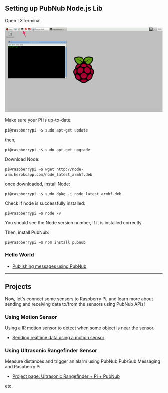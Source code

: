 ## Setting up PubNub Node.js Lib


Open LXTerminal:

![image](../images/LXTerminal.png)

Make sure your Pi is up-to-date:

`pi@raspberrypi ~$ sudo apt-get update`

then,

`pi@raspberrypi ~$ sudo apt-get upgrade`

Download Node:

`pi@raspberrypi ~$ wget http://node-arm.herokuapp.com/node_latest_armhf.deb`

once downloaded, install Node:

`pi@raspberrypi ~$ sudo dpkg -i node_latest_armhf.deb`

Check if node is successfully installed:

`pi@raspberrypi ~$ node -v`

You should see the Node version number, if it is installed correctly.

Then, install PubNub:

`pi@raspberrypi ~$ npm install pubnub`

### Hello World

- [Publishing messages using PubNub](helloworld/)

---

## Projects

Now, let's connect some sensors to Raspberry Pi, and learn more about sending and receiving data to/from the sensors using PubNub APIs!

### Using Motion Sensor

Using a IR motion sensor to detect when some object is near the sensor.

- [Sending realtime data using a motion sensor](motion-sensor/)

### Using Ultrasonic Rangefinder Sensor

Measure distances and trigger an alarm using PubNub Pub/Sub Messaging and Raspberry Pi


- [Project page: Ultrasonic Rangefinder + Pi + PubNub](../examples/ultrasonic_rangefinder_+_pi__+_pubnub.md)

etc.